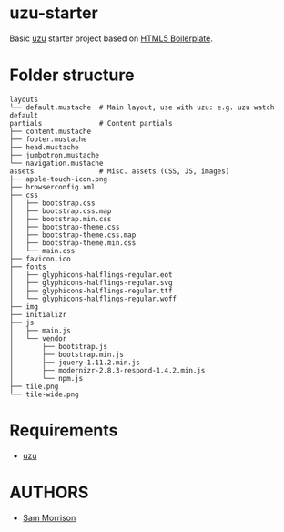 uzu-starter
===========

Basic [uzu](https://gitlab.com/samcns/uzu) starter project based on [HTML5 Boilerplate](https://html5boilerplate.com/).

Folder structure
================

```
layouts
└── default.mustache  # Main layout, use with uzu: e.g. uzu watch default
partials              # Content partials
├── content.mustache
├── footer.mustache
├── head.mustache
├── jumbotron.mustache
└── navigation.mustache
assets                # Misc. assets (CSS, JS, images)
├── apple-touch-icon.png
├── browserconfig.xml
├── css
│   ├── bootstrap.css
│   ├── bootstrap.css.map
│   ├── bootstrap.min.css
│   ├── bootstrap-theme.css
│   ├── bootstrap-theme.css.map
│   ├── bootstrap-theme.min.css
│   └── main.css
├── favicon.ico
├── fonts
│   ├── glyphicons-halflings-regular.eot
│   ├── glyphicons-halflings-regular.svg
│   ├── glyphicons-halflings-regular.ttf
│   └── glyphicons-halflings-regular.woff
├── img
├── initializr
├── js
│   ├── main.js
│   └── vendor
│       ├── bootstrap.js
│       ├── bootstrap.min.js
│       ├── jquery-1.11.2.min.js
│       ├── modernizr-2.8.3-respond-1.4.2.min.js
│       └── npm.js
├── tile.png
└── tile-wide.png
```

Requirements
============

* [uzu](https://gitlab.com/samcns/uzu)

AUTHORS
=======

* [Sam Morrison](@samcns)
